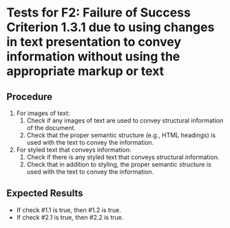 # Tests for F2: Failure of Success Criterion 1.3.1 due to using changes in text presentation to convey information without using the appropriate markup or text

## Procedure

1. For images of text:
   1. Check if any images of text are used to convey structural information of the document.
   2. Check that the proper semantic structure (e.g., HTML headings) is used with the text to convey the information.
2. For styled text that conveys information:
   1. Check if there is any styled text that conveys structural information.
   2. Check that in addition to styling, the proper semantic structure is used with the text to convey the information.

## Expected Results

- If check #1.1 is true, then #1.2 is true.
- If check #2.1 is true, then #2.2 is true.
